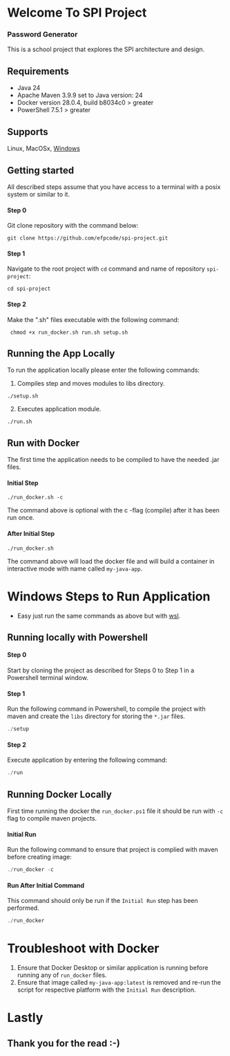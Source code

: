 # Welcome To SPI Project
### Password Generator

This is a school project that explores the SPI architecture and design. 

## Requirements
* Java 24
* Apache Maven 3.9.9 set to Java version: 24
* Docker version 28.0.4, build b8034c0 > greater
* PowerShell 7.5.1 > greater

## Supports
Linux, MacOSx, [Windows](#windows-steps-to-run-application)

## Getting started
All described steps assume that you have access to a terminal with a posix system or similar to it. 

#### Step 0
Git clone repository with the command below:
```shell
git clone https://github.com/efpcode/spi-project.git
```
#### Step 1
Navigate to the root project with ``cd`` command and name of repository ``spi-project``:
```shell
cd spi-project
```
#### Step 2
Make the ".sh" files executable with the following command:
```shell
 chmod +x run_docker.sh run.sh setup.sh
```

## Running the App Locally
To run the application locally please enter the following commands:
1. Compiles step and moves modules to libs directory.
```shell
./setup.sh
```
2. Executes application module.
```shell
./run.sh
```

## Run with Docker
The first time the application needs to be compiled to have the needed .jar files.

#### Initial Step
```shell
./run_docker.sh -c
```

The command above is optional with the c -flag (compile) after it has been run once.

#### After Initial Step
```shell
./run_docker.sh
```

The command above will load the docker file and will build a container in interactive mode with name called ``my-java-app``.

# Windows Steps to Run Application
* Easy just run the same commands as above but with [wsl](https://learn.microsoft.com/en-us/windows/wsl/install).

## Running locally with Powershell

#### Step 0
Start by cloning the project as described for Steps 0 to Step 1 in a Powershell terminal window.

#### Step 1
Run the following command in Powershell, to compile the project with maven and create the ``libs`` directory for storing the ``*.jar`` files. 
```powershell
./setup
```


#### Step 2
Execute application by entering the following command:
```powershell
./run
```

## Running Docker Locally

First time running the docker the ``run_docker.ps1`` file it should be run with ``-c`` flag to compile
maven projects. 

#### Initial Run
Run the following command to ensure that project is complied with maven before creating image: 
```powershell
./run_docker -c
```

#### Run After Initial Command
This command should only be run if the ``Initial Run`` step has been performed.

```powershell
./run_docker
```

# Troubleshoot with Docker

1. Ensure that Docker Desktop or similar application is running before running any of ``run_docker`` files.
2. Ensure that image called ``my-java-app:latest`` is removed and re-run the script for respective platform with the ``Initial Run`` description.  

# Lastly 
## Thank you for the read :-)
